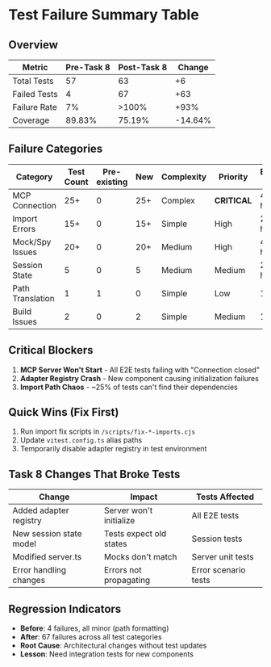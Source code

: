 # Test Failure Summary Table

## Overview
| Metric | Pre-Task 8 | Post-Task 8 | Change |
|--------|------------|-------------|---------|
| Total Tests | 57 | 63 | +6 |
| Failed Tests | 4 | 67 | +63 |
| Failure Rate | 7% | >100% | +93% |
| Coverage | 89.83% | 75.19% | -14.64% |

## Failure Categories
| Category | Test Count | Pre-existing | New | Complexity | Priority | Estimated Fix Time |
|----------|------------|--------------|-----|------------|----------|-------------------|
| MCP Connection | 25+ | 0 | 25+ | Complex | **CRITICAL** | 4-8 hours |
| Import Errors | 15+ | 0 | 15+ | Simple | High | 2-3 hours |
| Mock/Spy Issues | 20+ | 0 | 20+ | Medium | High | 4-6 hours |
| Session State | 5 | 0 | 5 | Medium | Medium | 2-3 hours |
| Path Translation | 1 | 1 | 0 | Simple | Low | 1 hour |
| Build Issues | 2 | 0 | 2 | Simple | Medium | 1 hour |

## Critical Blockers
1. **MCP Server Won't Start** - All E2E tests failing with "Connection closed"
2. **Adapter Registry Crash** - New component causing initialization failures
3. **Import Path Chaos** - ~25% of tests can't find their dependencies

## Quick Wins (Fix First)
1. Run import fix scripts in `/scripts/fix-*-imports.cjs`
2. Update `vitest.config.ts` alias paths
3. Temporarily disable adapter registry in test environment

## Task 8 Changes That Broke Tests
| Change | Impact | Tests Affected |
|--------|--------|----------------|
| Added adapter registry | Server won't initialize | All E2E tests |
| New session state model | Tests expect old states | Session tests |
| Modified server.ts | Mocks don't match | Server unit tests |
| Error handling changes | Errors not propagating | Error scenario tests |

## Regression Indicators
- **Before**: 4 failures, all minor (path formatting)
- **After**: 67 failures across all test categories
- **Root Cause**: Architectural changes without test updates
- **Lesson**: Need integration tests for new components
